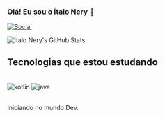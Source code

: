 ### Olá! Eu sou o Ítalo Nery 👋

[![Social](https://img.shields.io/badge/LinkedIn-0077B5?style=for-the-badge&logo=linkedin&logoColor=white)](https://www.linkedin.com/in/italoravelnerydesouza/)

![Italo Nery's GitHub Stats](https://github-readme-stats.vercel.app/api?username=italonery&show_icons=true&theme=dark)

## Tecnologias que estou estudando

<div style="display: inline_block"><br/>
  <img align="center" alt="kotlin" src="https://img.shields.io/badge/Kotlin-0095D5?&style=for-the-badge&logo=kotlin&logoColor=white" />
<img align="center" alt="java" src="https://img.shields.io/badge/Java-ED8B00?style=for-the-badge&logo=java&logoColor=white" />
</div><br/>

Iniciando no mundo Dev.
